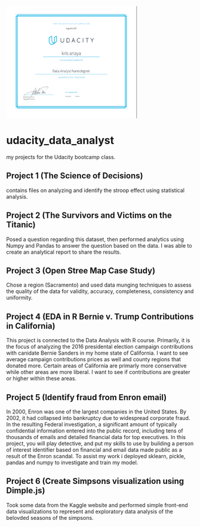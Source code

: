 <img src="complete.png" width="350" height="300" class="left"/>

# udacity_data_analyst
my projects for the Udacity bootcamp class. 

## Project 1 (The Science of Decisions)
contains files on analyzing and identify the stroop effect using statistical analysis. 

## Project 2 (The Survivors and Victims on the Titanic)
Posed a question regarding this dataset, then performed analytics using Numpy and Pandas to 
answer the question based on the data. I was able to create an analytical report to share the 
results. 


## Project 3 (Open Stree Map Case Study)

Chose a region (Sacramento) and used data munging techniques to assess the quality of the 
data for validity, accuracy, completeness, consistency and uniformity. 

## Project 4 (EDA in R Bernie v. Trump Contributions in California)
This project is connected to the Data Analysis with R course. Primarily, it is the focus of analyzing the 2016 presidental election campaign contributions with canidate Bernie Sanders in my home state of California. I want to see average campaign contributions prices as well and county regions that donated more. Certain areas of California are primarly more conservative while other areas are more liberal. I want to see if contributions are greater or higher within these areas.

## Project 5 (Identify fraud from Enron email)

In 2000, Enron was one of the largest companies in the United States. By 2002, it had collapsed into bankruptcy due to widespread corporate fraud. In the resulting Federal investigation, a significant amount of typically confidential information entered into the public record, including tens of thousands of emails and detailed financial data for top executives. In this project, you will play detective, and put my skills to use by building a person of interest identifier based on financial and email data made public as a result of the Enron scandal. To assist my work i deployed sklearn, pickle, pandas and numpy to investigate and train my model.

## Project 6 (Create Simpsons visualization using Dimple.js)

Took some data from the Kaggle website and performed simple front-end data visualizations 
to represent and exploratory data analysis of the belovded seasons of the simpsons.



